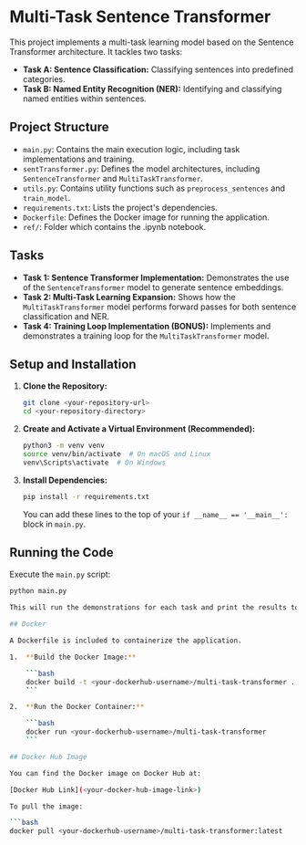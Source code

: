 # Multi-Task Sentence Transformer

This project implements a multi-task learning model based on the Sentence Transformer architecture. It tackles two tasks:

* **Task A: Sentence Classification:** Classifying sentences into predefined categories.
* **Task B: Named Entity Recognition (NER):** Identifying and classifying named entities within sentences.

## Project Structure

* `main.py`: Contains the main execution logic, including task implementations and training.
* `sentTransformer.py`: Defines the model architectures, including `SentenceTransformer` and `MultiTaskTransformer`.
* `utils.py`: Contains utility functions such as `preprocess_sentences` and `train_model`.
* `requirements.txt`: Lists the project's dependencies.
* `Dockerfile`: Defines the Docker image for running the application.
* `ref/`: Folder which contains the .ipynb notebook.

## Tasks

* **Task 1: Sentence Transformer Implementation:** Demonstrates the use of the `SentenceTransformer` model to generate sentence embeddings.
* **Task 2: Multi-Task Learning Expansion:** Shows how the `MultiTaskTransformer` model performs forward passes for both sentence classification and NER.
* **Task 4: Training Loop Implementation (BONUS):** Implements and demonstrates a training loop for the `MultiTaskTransformer` model.

## Setup and Installation

1.  **Clone the Repository:**

    ```bash
    git clone <your-repository-url>
    cd <your-repository-directory>
    ```

2.  **Create and Activate a Virtual Environment (Recommended):**

    ```bash
    python3 -m venv venv
    source venv/bin/activate  # On macOS and Linux
    venv\Scripts\activate  # On Windows
    ```

3.  **Install Dependencies:**

    ```bash
    pip install -r requirements.txt
    ```

    You can add these lines to the top of your `if __name__ == '__main__':` block in `main.py`.

## Running the Code

Execute the `main.py` script:

```bash
python main.py

This will run the demonstrations for each task and print the results to the console.

## Docker

A Dockerfile is included to containerize the application.

1.  **Build the Docker Image:**

    ```bash
    docker build -t <your-dockerhub-username>/multi-task-transformer .
    ```

2.  **Run the Docker Container:**

    ```bash
    docker run <your-dockerhub-username>/multi-task-transformer
    ```

## Docker Hub Image

You can find the Docker image on Docker Hub at:

[Docker Hub Link](<your-docker-hub-image-link>)

To pull the image:

```bash
docker pull <your-dockerhub-username>/multi-task-transformer:latest